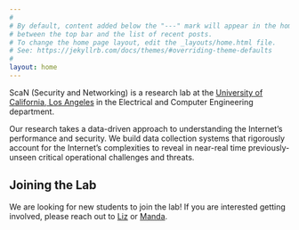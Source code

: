 ```yaml
---
#
# By default, content added below the "---" mark will appear in the home page
# between the top bar and the list of recent posts.
# To change the home page layout, edit the _layouts/home.html file.
# See: https://jekyllrb.com/docs/themes/#overriding-theme-defaults
#
layout: home
---
```


ScaN (Security and Networking) is a research lab at the 
[University of California, Los Angeles](https://www.ee.ucla.edu/) 
in the Electrical and Computer Engineering department.

Our research takes a data-driven approach to understanding the Internet’s performance and security. We build data collection systems that rigorously account for the Internet’s complexities to reveal in near-real time previously-unseen critical operational challenges and threats.

## Joining the Lab
We are looking for new students to join the lab! If you are interested getting involved, please reach out to [Liz](mailto:lizhikev@ucla.edu) or [Manda](mailto:mandat@ucla.edu).
